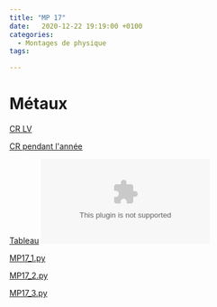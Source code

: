 ```yaml
---
title: "MP 17"
date:   2020-12-22 19:19:00 +0100
categories:
  - Montages de physique
tags:

---
```

# Métaux

[CR LV](/assets/pdf/MP17.pdf)
<object class="pdf fitvidsignore" data="/assets/pdf/MP17.pdf" type="application/pdf"></object>

[CR pendant l'année](/assets/pdf/MP17_CR.pdf)
<object class="pdf fitvidsignore" data="/assets/pdf/MP17_CR.pdf" type="application/pdf"></object>

[Tableau](/assets/jpeg/MP17_tableau.jpg)
<object class="pdf fitvidsignore" data="/assets/jpeg/MP17_tableau.jpg" type="application/jpg"></object>

<a href="/assets/python/MP17_1.py" download>MP17_1.py</a> 

<a href="/assets/python/MP17_2.py" download>MP17_2.py</a>

<a href="/assets/python/MP17_3.py" download>MP17_3.py</a>
